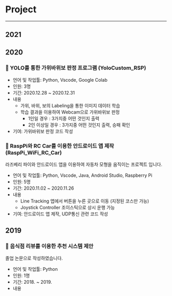 # Project
---
## 2021
## 2020
### 🌟 YOLO를 통한 가위바위보 판정 프로그램 (YoloCustom_RSP)
- 언어 및 작업툴: Python, Vscode, Google Colab
- 인원: 3명
- 기간: 2020.12.28 ~ 2020.12.31
- 내용
    - 가위, 바위, 보의 Labeling을 통한 이미지 데이터 학습
    - 학습 결과을 이용하여 Webcam으로 가위바위보 판정
        - 1인일 경우 : 3가지중 어떤 것인지 출력
        - 2인 이상일 경우 : 3가지중 어떤 것인지 출력, 승패 확인
- 기여: 가위바위보 판정 코드 작성

### 🌟 RaspPi와 RC Car를 이용한 안드로이드 앱 제작 (RaspPi_WiFi_RC_Car)
라즈베리 파이와 안드로이드 앱을 이용하여 자동차 모형을 움직이는 프로젝트 입니다. 
- 언어 및 작업툴: Python, Vscode, Java, Android Studio, Raspberry Pi
- 인원: 5명
- 기간: 2020.11.02 ~ 2020.11.26
- 내용
    - Line Tracking
        앱에서 버튼을 누른 곳으로 이동 (지정된 코스만 가능)
    - Joystick Controller
        조이스틱으로 상시 운행 가능
- 기여: 안드로이드 앱 제작, UDP통신 관련 코드 작성

## 2019
### 🌟 음식점 리뷰를 이용한 추천 시스템 제안
졸업 논문으로 작성하였습니다.
- 언어 및 작업툴: Python
- 인원: 1명
- 기간: 2018. ~ 2019.
- 내용